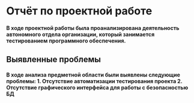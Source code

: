 <h1>Отчёт по проектной работе

<h4> В ходе проектной работы была проанализирована деятельность автономного отдела организации,
который занимается тестированием программного обеспечения. 

<h2> Выявленные проблемы
<h4> В ходе анализа предметной области были выявлены следующие проблемы: 
1. Отсутствие автоматизации тестирования проекта 
2. Отсутствие графического интерфейса для работы с безопасностью БД
